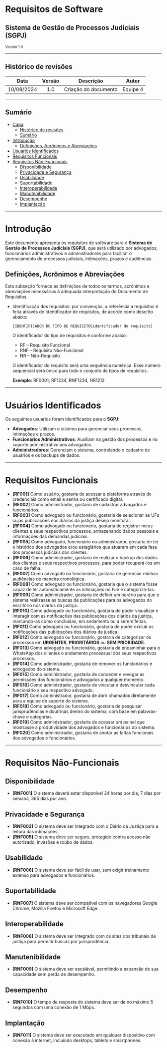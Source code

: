 # Requisitos de Software

<h2>Sistema de Gestão de Processos Judiciais (SGPJ)</h2>

<small>Versão 1.0</small>

---

## Histórico de revisões

|    Data    | Versão |           Descrição           |      Autor       |
| :--------: | :----: | :---------------------------: | :--------------: |
| 10/09/2024 |  1.0   |    Criação do documento        | Equipe 4         |

---

## Sumário

- [Capa](#capa)
  - [Histórico de revisões](#histórico-de-revisões)
  - [Sumário](#sumário)
- [Introdução](#introdução)
  - [Definições, Acrônimos e Abreviações](#definições-acrônimos-e-abreviações)
- [Usuários Identificados](#usuários-identificados)
- [Requisitos Funcionais](#requisitos-funcionais)
- [Requisitos Não-Funcionais](#requisitos-não-funcionais)
  - [Disponibilidade](#disponibilidade)
  - [Privacidade e Segurança](#privacidade-e-segurança)
  - [Usabilidade](#usabilidade)
  - [Suportabilidade](#suportabilidade)
  - [Interoperabilidade](#interoperabilidade)
  - [Manutenibilidade](#manutenibilidade)
  - [Desempenho](#desempenho)
  - [Implantação](#implantação)

---

# Introdução

Este documento apresenta os requisitos de software para o **Sistema de Gestão de Processos Judiciais (SGPJ)**, que será utilizado por advogados, funcionários administrativos e administradores para facilitar o gerenciamento de processos judiciais, intimações, prazos e audiências.

## Definições, Acrônimos e Abreviações

Esta subseção fornece as definições de todos os termos, acrônimos e abreviações necessárias à adequada interpretação do Documento de Requisitos.

- Identificação dos requisitos: por convenção, a referência a requisitos é feita através do identificador de requisitos, de acordo como descrito abaixo:

  `[IDENTIFICADOR DO TIPO DE REQUISITOSidentificador do requisito]`

  O identificador do tipo de requisitos é conforme abaixo:

  - RF – Requisito Funcional
  - RNF – Requisito Não-Funcional
  - NR – Não-Requisito

  O identificador do requisito será uma sequência numérica. Esse número sequencial será único para todo o conjunto de tipos de requisitos.

  **Exemplo**: RF0001, RF1234, RNF1234, NR1212

---

# Usuários Identificados

Os seguintes usuários foram identificados para o **SGPJ**:

- **Advogados**: Utilizam o sistema para gerenciar seus processos, intimações e prazos.
- **Funcionários Administrativos**: Auxiliam na gestão dos processos e no suporte administrativo aos advogados.
- **Administradores**: Gerenciam o sistema, controlando o cadastro de usuários e os backups de dados.

---

# Requisitos Funcionais

- **[RF001]** Como usuário, gostaria de acessar a plataforma através de credenciais como email e senha ou certificado digital.
- **[RF002]** Como administrador, gostaria de cadastrar advogados e funcionários.
- **[RF003]** Como advogado ou funcionário, gostaria de selecionar as UFs cujas publicações nos diários da justiça desejo monitorar.
- **[RF004]** Como advogado ou funcionário, gostaria de registrar meus clientes e seus respectivos processos, armazenando dados pessoais e informações das demandas judiciais.
- **[RF005]** Como advogado, funcionário ou administrador, gostaria de ter o histórico dos advogados e/ou estagiários que atuaram em cada fase dos processos judiciais dos clientes.
- **[RF006]** Como administrador, gostaria de realizar o backup dos dados dos clientes e seus respectivos processos, para poder recuperá-los em caso de falha.
- **[RF007]** Como advogado ou funcionário, gostaria de gerenciar minhas audiências de maneira cronológica.
- **[RF008]** Como advogado ou funcionário, gostaria que o sistema fosse capaz de ler automaticamente as intimações no PJe e categorizá-las.
- **[RF009]** Como administrador, gostaria de definir um horário para que o sistema realizasse as buscas de publicações para os advogados do escritório nos diários da justiça.
- **[RF010]** Como advogado ou funcionário, gostaria de poder visualizar e interagir com as notificações das publicações dos diários da justiça, marcando-as como concluídas, em andamento ou a serem feitas.
- **[RF011]** Como advogado ou funcionário, gostaria de poder excluir as notificações das publicações dos diários da justiça.
- **[RF012]** Como advogado ou funcionário, gostaria de categorizar os processos em **URGENTES**, **PRIORITÁRIOS** ou **SEM PRIORIDADE**.
- **[RF013]** Como advogado ou funcionário, gostaria de encaminhar para o WhatsApp dos clientes o andamento processual dos seus respectivos processos.
- **[RF014]** Como administrador, gostaria de remover os funcionários e advogados do sistema.
- **[RF015]** Como administrador, gostaria de conceder e revogar as permissões dos funcionários e advogados a qualquer momento.
- **[RF016]** Como administrador, gostaria de vincular e desvincular cada funcionário a seu respectivo advogado.
- **[RF017]** Como administrador, gostaria de abrir chamados diretamente para a equipe de suporte do sistema.
- **[RF018]** Como advogado ou funcionário, gostaria de pesquisar jurisprudências e doutrinas dentro do sistema, com base em palavras-chave e categorias.
- **[RF019]** Como administrador, gostaria de acessar um painel que mostrasse a produtividade dos advogados e funcionários do sistema.
- **[RF020]** Como administrador, gostaria de anotar as faltas funcionais dos advogados e funcionários.

---

# Requisitos Não-Funcionais

## Disponibilidade
- **[RNF001]** O sistema deverá estar disponível 24 horas por dia, 7 dias por semana, 365 dias por ano.

## Privacidade e Segurança
- **[RNF002]** O sistema deve ser integrado com o Diário da Justiça para a leitura das intimações.
- **[RNF005]** O sistema deve ser seguro, protegido contra acesso não autorizado, invasões e roubo de dados.

## Usabilidade
- **[RNF006]** O sistema deve ser fácil de usar, sem exigir treinamento extenso para advogados e funcionários.

## Suportabilidade
- **[RNF007]** O sistema deve ser compatível com os navegadores Google Chrome, Mozilla Firefox e Microsoft Edge.

## Interoperabilidade
- **[RNF008]** O sistema deve ser integrado com os sites dos tribunais de justiça para permitir buscas por jurisprudência.

## Manutenibilidade
- **[RNF009]** O sistema deve ser escalável, permitindo a expansão de sua capacidade sem perda de desempenho.

## Desempenho
- **[RNF010]** O tempo de resposta do sistema deve ser de no máximo 5 segundos com uma conexão de 1 Mbps.

## Implantação
- **[RNF011]** O sistema deve ser executado em qualquer dispositivo com conexão à internet, incluindo desktops, tablets e smartphones.

